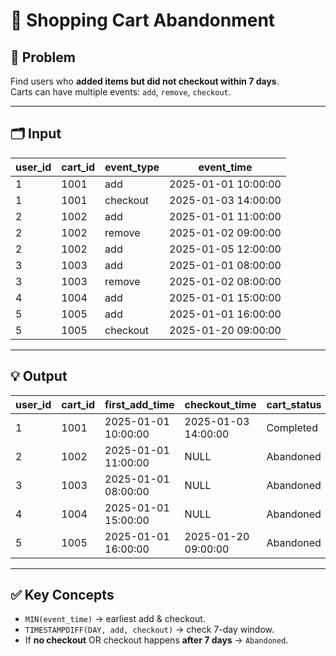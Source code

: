 # 🛒 Shopping Cart Abandonment

## 📌 Problem
Find users who **added items but did not checkout within 7 days**.  
Carts can have multiple events: `add`, `remove`, `checkout`.  

---

## 🗂️ Input

| user_id | cart_id | event_type | event_time          |
|---------|---------|------------|---------------------|
| 1       | 1001    | add        | 2025-01-01 10:00:00 |
| 1       | 1001    | checkout   | 2025-01-03 14:00:00 |
| 2       | 1002    | add        | 2025-01-01 11:00:00 |
| 2       | 1002    | remove     | 2025-01-02 09:00:00 |
| 2       | 1002    | add        | 2025-01-05 12:00:00 |
| 3       | 1003    | add        | 2025-01-01 08:00:00 |
| 3       | 1003    | remove     | 2025-01-02 08:00:00 |
| 4       | 1004    | add        | 2025-01-01 15:00:00 |
| 5       | 1005    | add        | 2025-01-01 16:00:00 |
| 5       | 1005    | checkout   | 2025-01-20 09:00:00 |

---

## 💡 Output

| user_id | cart_id | first_add_time      | checkout_time       | cart_status |
|---------|---------|---------------------|---------------------|-------------|
| 1       | 1001    | 2025-01-01 10:00:00 | 2025-01-03 14:00:00 | Completed   |
| 2       | 1002    | 2025-01-01 11:00:00 | NULL                | Abandoned   |
| 3       | 1003    | 2025-01-01 08:00:00 | NULL                | Abandoned   |
| 4       | 1004    | 2025-01-01 15:00:00 | NULL                | Abandoned   |
| 5       | 1005    | 2025-01-01 16:00:00 | 2025-01-20 09:00:00 | Abandoned   |

---

## ✅ Key Concepts
- `MIN(event_time)` → earliest add & checkout.  
- `TIMESTAMPDIFF(DAY, add, checkout)` → check 7-day window.  
- If **no checkout** OR checkout happens **after 7 days** → `Abandoned`.  
